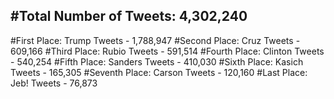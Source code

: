 #Total Number of Tweets: 4,302,240 
---
#First Place: Trump Tweets - 1,788,947
#Second Place: Cruz Tweets - 609,166
#Third Place: Rubio Tweets - 591,514
#Fourth Place: Clinton Tweets - 540,254
#Fifth Place: Sanders Tweets - 410,030
#Sixth Place: Kasich Tweets - 165,305
#Seventh Place: Carson Tweets - 120,160
#Last Place: Jeb! Tweets - 76,873
